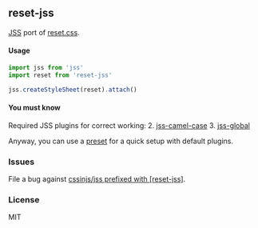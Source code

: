## reset-jss

[JSS](https://github.com/cssinjs/jss) port of [reset.css](http://meyerweb.com/eric/tools/css/reset/).

#### Usage

```js
import jss from 'jss'
import reset from 'reset-jss'

jss.createStyleSheet(reset).attach()
```

#### You must know

Required JSS plugins for correct working:
  2. [jss-camel-case](https://github.com/cssinjs/jss-camel-case)
  3. [jss-global](https://github.com/cssinjs/jss-global)

Anyway, you can use a [preset](https://github.com/cssinjs/jss-preset-default) for a quick setup with default plugins.

### Issues

File a bug against [cssinjs/jss prefixed with \[reset-jss\]](https://github.com/cssinjs/jss/issues/new?title=[reset-jss]%20).

### License

MIT
